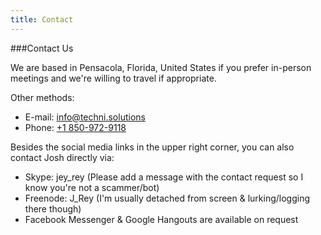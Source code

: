 ```yaml
---
title: Contact
---
```


###Contact Us

We are based in Pensacola, Florida, United States if you prefer in-person meetings and we're willing to travel if appropriate.

Other methods:
* E-mail: [info@techni.solutions](mailto:info@techni.solutions)
* Phone: [+1 850-972-9118](tel:18509729118)

Besides the social media links in the upper right corner, you can also contact Josh directly via:
* Skype: jey_rey (Please add a message with the contact request so I know you're not a scammer/bot)
* Freenode: J_Rey (I'm usually detached from screen & lurking/logging there though)
* Facebook Messenger & Google Hangouts are available on request
